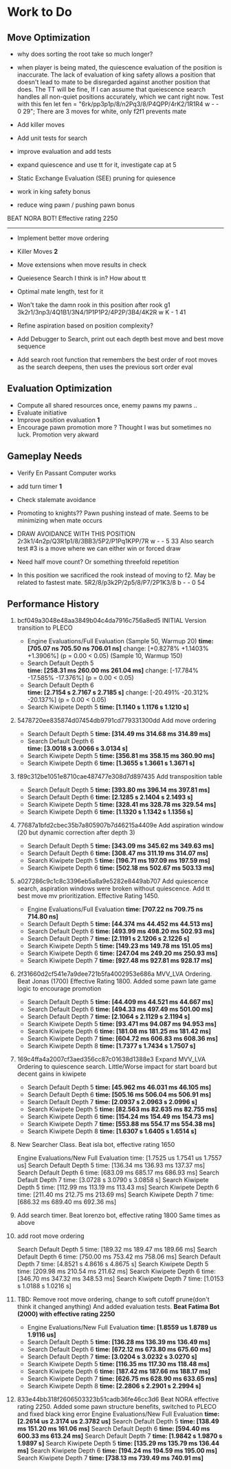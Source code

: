 # Work to Do

## Move Optimization

<!-- - Add root move search. After each depth, search the moves sorted by previous depth order. When timer expires, still use current value? This doesn't work it is slower -->
<!-- - test fail soft v hard (No Diff?) -->
- why does sorting the root take so much longer?

- when player is being mated, the quiescence evaluation of the position is inaccurate. The lack of evaluation of king safety allows a position that doesn't lead to mate to be disregarded against another position that does. The TT will be fine, If I can assume that queiescence search handles all non-quiet positions accurately, which we cant right now. Test with this fen
        let fen = "6rk/pp3p1p/8/n2Pq3/8/P4QPP/4rK2/1R1R4 w - - 0 29";
    There are 3 moves for white, only f2f1 prevents mate

- Add killer moves
- Add unit tests for search
- improve evaluation and add tests
- expand quiescence and use tt for it, investigate cap at 5
- Static Exchange Evaluation (SEE) pruning for quiesence

- work in king safety bonus
- reduce wing pawn / pushing pawn bonus

BEAT NORA BOT! Effective rating 2250

---------------------

- Implement better move ordering
- Killer Moves **2**
- Move extensions when move results in check
- Queiesence Search I think is in? How about tt
- Optimal mate length, test for it

- Won't take the damn rook in this position after rook g1 3k2r1/3np3/4Q1B1/3N4/1P1P1P2/4P2P/3B4/4K2R w K - 1 41
- Refine aspiration based on position complexity?

- Add Debugger to Search, print out each depth best move and best move sequence
- Add search root function that remembers the best order of root moves as the search deepens, then uses
    the previous sort order eval

## Evaluation Optimization

- Compute all shared resources once, enemy pawns my pawns ..
- Evaluate initiative
- Improve position evaluation **1**
- Encourage pawn promotion more ? Thought I was but sometimes no luck. Promotion very akward

## Gameplay Needs

- Verify En Passant Computer works
- add turn timer **1**
- Check stalemate avoidance
- Promoting to knights?? Pawn pushing instead of mate. Seems to be minimizing when mate occurs
- DRAW AVOIDANCE WITH THIS POSITION
    2r3k1/4n2p/Q3R1p1/8/3BB3/5P2/P1Pq1KPP/7R w - - 5 33
    Also search test #3 is a move where we can either win or forced draw
- Need half move count? Or something threefold repetition

- In this position we sacrificed the rook instead of moving to f2. May be related to fastest mate.
    5R2/8/p3k2P/2p5/8/P7/2P1K3/8 b - - 0 54

## Performance History

1. bcf049a3048e48aa3849b04c4da7916c756a8ed5 INITIAL Version transition to PLECO

    - Engine Evaluations/Full  Evaluation (Sample 50, Warmup 20)
        **time:   [705.07 ns 705.50 ns 706.01 ns]**
        change: [+0.8278% +1.1403% +1.3906%] (p = 0.00 < 0.05)
    (Sample 10, Warmup 150)
    - Search Default Depth 5  
        **time:   [258.31 ms 260.00 ms 261.04 ms]**
        change: [-17.784% -17.585% -17.376%] (p = 0.00 < 0.05)
    - Search Default Depth 6  
        **time:   [2.7154 s 2.7167 s 2.7185 s]**
        change: [-20.491% -20.312% -20.137%] (p = 0.00 < 0.05)
    - Search Kiwipete Depth 5
        **time:   [1.1140 s 1.1176 s 1.1210 s]**

2. 5478720ee835874d07454db9791cd779331300dd Add move ordering

    - Search Default Depth 5
        **time:   [314.49 ms 314.68 ms 314.89 ms]**
    - Search Default Depth 6  
        **time:   [3.0018 s 3.0066 s 3.0134 s]**
    - Search Kiwipete Depth 5
        **time:   [356.81 ms 358.15 ms 360.90 ms]**
    - Search Kiwipete Depth 6
        **time:   [1.3655 s 1.3661 s 1.3671 s]**

3. f89c312be1051e8710cae487477e308d7d897435 Add transposition table

    - Search Default Depth 5
        **time:   [393.80 ms 396.14 ms 397.81 ms]**
    - Search Default Depth 6
        **time:   [2.1285 s 2.1404 s 2.1493 s]**
    - Search Kiwipete Depth 5
        **time:   [328.41 ms 328.78 ms 329.54 ms]**
    - Search Kiwipete Depth 6
        **time:   [1.1320 s 1.1342 s 1.1356 s]**

4. 77687a1bfd2cbec35b7a805907b7d46215a4409e Add aspiration window (20 but dynamic correction after depth 3)

    - Search Default Depth 5
        **time:   [343.09 ms 345.62 ms 349.63 ms]**
    - Search Default Depth 6
        **time:   [308.47 ms 311.19 ms 314.07 ms]**
    - Search Kiwipete Depth 5
        **time:   [196.71 ms 197.09 ms 197.59 ms]**
    - Search Kiwipete Depth 6
        **time:   [502.18 ms 502.67 ms 503.13 ms]**

5. a027286c9c1c8c3396eb5a8a9e5282e8449ab707 Add quiescence search, aspiration windows were broken without quiescence. Add tt best move mv prioritization. Effective Rating 1450.

    - Engine Evaluations/Full Evaluation
        **time:   [707.22 ns 709.75 ns 714.80 ns]**
    - Search Default Depth 5
        **time:   [44.374 ms 44.452 ms 44.513 ms]**
    - Search Default Depth 6
        **time:   [493.99 ms 498.20 ms 502.93 ms]**
    - Search Default Depth 7
        **time:   [2.1191 s 2.1206 s 2.1226 s]**
    - Search Kiwipete Depth 5
        **time:   [149.23 ms 149.78 ms 151.05 ms]**
    - Search Kiwipete Depth 6
        **time:   [247.04 ms 249.20 ms 250.93 ms]**
    - Search Kiwipete Depth 7
        **time:   [927.48 ms 927.81 ms 928.17 ms]**

6. 2f31660d2cf541e7a9dee721b5fa4002953e686a MVV_LVA Ordering. Beat Jonas (1700) Effective Rating 1800. Added some pawn late game logic to encourage promotion
    - Search Default Depth 5
        **time:   [44.409 ms 44.521 ms 44.667 ms]**
    - Search Default Depth 6
        **time:   [494.33 ms 497.49 ms 501.00 ms]**
    - Search Default Depth 7
        **time:   [2.1064 s 2.1129 s 2.1194 s]**
    - Search Kiwipete Depth 5
        **time:   [93.471 ms 94.087 ms 94.953 ms]**
    - Search Kiwipete Depth 6
        **time:   [181.08 ms 181.25 ms 181.42 ms]**
    - Search Kiwipete Depth 7
        **time:   [604.72 ms 606.83 ms 608.36 ms]**
    - Search Kiwipete Depth 8
        **time:   [1.7377 s 1.7434 s 1.7507 s]**

7. 169c4ffa4a2007cf3aed356cc87c01638d1388e3 Expand MVV_LVA Ordering to quiescence search. Little/Worse impact for start board but decent gains in kiwipete
    - Search Default Depth 5
        **time:   [45.962 ms 46.031 ms 46.105 ms]**
    - Search Default Depth 6
        **time:   [505.16 ms 506.04 ms 506.91 ms]**
    - Search Default Depth 7
        **time:   [2.0937 s 2.0963 s 2.0996 s]**
    - Search Kiwipete Depth 5
        **time:   [82.563 ms 82.635 ms 82.755 ms]**
    - Search Kiwipete Depth 6
        **time:   [154.24 ms 154.49 ms 154.73 ms]**
    - Search Kiwipete Depth 7
        **time:   [553.88 ms 554.17 ms 554.38 ms]**
    - Search Kiwipete Depth 8
        **time:   [1.6307 s 1.6405 s 1.6514 s]**

8. New Searcher Class. Beat isla bot, effective rating 1650

    Engine Evaluations/New Full Evaluation
        time:   [1.7525 us 1.7541 us 1.7557 us]
    Search Default Depth 5
        time:   [136.34 ms 136.93 ms 137.37 ms]
    Search Default Depth 6
        time:   [683.09 ms 685.17 ms 686.93 ms]
    Search Default Depth 7
        time:   [3.0728 s 3.0790 s 3.0858 s]
    Search Kiwipete Depth 5
        time:   [112.99 ms 113.19 ms 113.43 ms]
    Search Kiwipete Depth 6
        time:   [211.40 ms 212.75 ms 213.69 ms]
    Search Kiwipete Depth 7
        time:   [686.32 ms 689.40 ms 692.36 ms]

9. Add search timer. Beat lorenzo bot, effective rating 1800
    Same times as above

10. add root move ordering

    Search Default Depth 5  time:   [189.32 ms 189.47 ms 189.66 ms]
    Search Default Depth 6  time:   [750.00 ms 753.42 ms 758.06 ms]
    Search Default Depth 7  time:   [4.8521 s 4.8616 s 4.8675 s]
    Search Kiwipete Depth 5 time:   [209.98 ms 210.54 ms 211.62 ms]
    Search Kiwipete Depth 6 time:   [346.70 ms 347.32 ms 348.53 ms]
    Search Kiwipete Depth 7 time:   [1.0153 s 1.0188 s 1.0216 s]

11. TBD: Remove root move ordering, change to soft cutoff prune(don't think it changed anything) And added evaluation tests. **Beat Fatima Bot (2000) with effective rating 2250**

    - Engine Evaluations/New Full Evaluation
        **time:   [1.8559 us 1.8789 us 1.9116 us]**
    - Search Default Depth 5
        **time:   [136.28 ms 136.39 ms 136.49 ms]**
    - Search Default Depth 6
        **time:   [672.12 ms 673.80 ms 675.60 ms]**
    - Search Default Depth 7
        **time:   [3.0204 s 3.0232 s 3.0270 s]**
    - Search Kiwipete Depth 5
        **time:   [116.35 ms 117.30 ms 118.48 ms]**
    - Search Kiwipete Depth 6
        **time:   [187.42 ms 187.66 ms 188.17 ms]**
    - Search Kiwipete Depth 7
        **time:   [626.75 ms 628.90 ms 633.65 ms]**
    - Search Kiwipete Depth 8
        **time:   [2.2806 s 2.2901 s 2.2994 s]**

12. 833e44bb318f2606503323b51cadb36fe46cc3d6 Beat NORA effective rating 2250. Added some pawn structure benefits, switched to PLECO and fixed black king error
    Engine Evaluations/New Full Evaluation
        **time:   [2.2614 us 2.3174 us 2.3782 us]**
    Search Default Depth 5
        **time:   [138.49 ms 151.20 ms 161.06 ms]**
    Search Default Depth 6
        **time:   [594.40 ms 600.33 ms 613.24 ms]**
    Search Default Depth 7
        **time:   [1.9842 s 1.9870 s 1.9897 s]**
    Search Kiwipete Depth 5
        **time:   [135.29 ms 135.79 ms 136.44 ms]**
    Search Kiwipete Depth 6
        **time:   [194.24 ms 194.59 ms 195.00 ms]**
    Search Kiwipete Depth 7
        **time:   [738.13 ms 739.49 ms 740.91 ms]**
